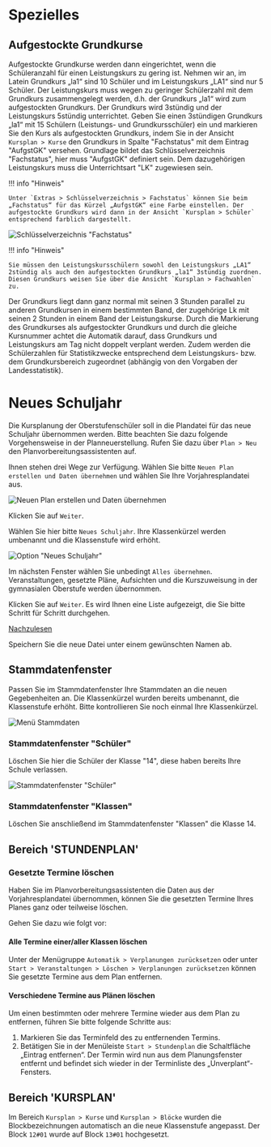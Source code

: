 
# Spezielles

## Aufgestockte Grundkurse

Aufgestockte Grundkurse werden dann eingerichtet, wenn die Schüleranzahl für einen Leistungskurs zu gering ist. Nehmen wir an, im Latein Grundkurs „la1“ sind 10 Schüler und im Leistungskurs „LA1“ sind nur 5 Schüler. Der Leistungskurs muss wegen zu geringer Schülerzahl mit dem Grundkurs zusammengelegt werden, d.h. der Grundkurs „la1“ wird zum aufgestockten Grundkurs. Der Grundkurs wird 3stündig und der Leistungskurs 5stündig unterrichtet. Geben Sie einen 3stündigen Grundkurs „la1“ mit 15 Schülern (Leistungs- und Grundkursschüler) ein und markieren Sie den Kurs als aufgestockten Grundkurs, indem Sie in der Ansicht `Kursplan > Kurse` den Grundkurs in Spalte "Fachstatus" mit dem Eintrag "AufgstGK" versehen. Grundlage bildet das Schlüsselverzeichnis "Fachstatus", hier muss "AufgstGK" definiert sein. Dem dazugehörigen Leistungskurs muss die Unterrichtsart "LK" zugewiesen sein.

!!! info "Hinweis"

    Unter `Extras > Schlüsselverzeichnis > Fachstatus` können Sie beim „Fachstatus“ für das Kürzel „AufgstGK“ eine Farbe einstellen. Der aufgestockte Grundkurs wird dann in der Ansicht `Kursplan > Schüler` entsprechend farblich dargestellt.

![Schlüsselverzeichnis "Fachstatus"](/assets/images/KP/KP_Fachstatus.png)

!!! info "Hinweis"

    Sie müssen den Leistungskursschülern sowohl den Leistungskurs „LA1“ 2stündig als auch den aufgestockten Grundkurs „la1“ 3stündig zuordnen. Diesen Grundkurs weisen Sie über die Ansicht `Kursplan > Fachwahlen` zu.

Der Grundkurs liegt dann ganz normal mit seinen 3 Stunden parallel zu anderen Grundkursen in einem bestimmten Band, der zugehörige Lk mit seinen 2 Stunden in einem Band der Leistungskurse.
Durch die Markierung des Grundkurses als aufgestockter Grundkurs und durch die gleiche Kursnummer achtet die Automatik darauf, dass Grundkurs und Leistungskurs am Tag nicht doppelt verplant werden. Zudem werden die Schülerzahlen für Statistikzwecke entsprechend dem Leistungskurs- bzw. dem Grundkursbereich zugeordnet (abhängig von den Vorgaben der Landesstatistik).

# Neues Schuljahr

Die Kursplanung der Oberstufenschüler soll in die Plandatei für das neue Schuljahr übernommen werden. Bitte beachten Sie dazu folgende Vorgehensweise in der Planneuerstellung. 
Rufen Sie dazu über `Plan > Neu` den Planvorbereitungsassistenten auf.

Ihnen stehen drei Wege zur Verfügung. Wählen Sie bitte ``Neuen Plan erstellen und Daten übernehmen`` und wählen Sie Ihre Vorjahresplandatei aus.

![Neuen Plan erstellen und Daten übernehmen](/assets/images/KP.neuesSJ.png)

Klicken Sie auf `Weiter`.

Wählen Sie hier bitte ``Neues Schuljahr``. Ihre Klassenkürzel werden umbenannt und die Klassenstufe wird erhöht.

![Option "Neues Schuljahr"](/assets/images/KP.neuesSJ02.png)

Im nächsten Fenster wählen Sie unbedingt ``Alles übernehmen``. Veranstaltungen, gesetzte Pläne, Aufsichten und die Kurszuweisung in der gymnasialen Oberstufe werden übernommen.

Klicken Sie auf `Weiter`. Es wird Ihnen eine Liste aufgezeigt, die Sie bitte Schritt für Schritt durchgehen.

[Nachzulesen](https://doc.davinci6-kb.stueber.de/sonstiges/schuljahreswechsel)

Speichern Sie die neue Datei unter einem gewünschten Namen ab.

## Stammdatenfenster

Passen Sie im Stammdatenfenster Ihre Stammdaten an die neuen Gegebenheiten an. Die Klassenkürzel wurden bereits umbenannt, die Klassenstufe erhöht. Bitte kontrollieren Sie noch einmal Ihre Klassenkürzel.

![Menü Stammdaten](/assets/images/KP.neuesSJ01.png)

### Stammdatenfenster "Schüler"

Löschen Sie hier die Schüler der Klasse "14", diese haben bereits Ihre Schule verlassen.

![Stammdatenfenster "Schüler"](/assets/images/KP.neuesSJ03.png)

### Stammdatenfenster "Klassen"

Löschen Sie anschließend im Stammdatenfenster "Klassen" die Klasse 14.

## Bereich 'STUNDENPLAN'

### Gesetzte Termine löschen

Haben Sie im Planvorbereitungsassistenten die Daten aus der Vorjahresplandatei übernommen, können Sie die gesetzten Termine Ihres Planes ganz oder teilweise löschen.

Gehen Sie dazu wie folgt vor:

#### Alle Termine einer/aller Klassen löschen

Unter der Menügruppe `Automatik > Verplanungen zurücksetzen` oder unter `Start > Veranstaltungen > Löschen > Verplanungen zurücksetzen` können Sie gesetzte Termine aus dem Plan entfernen.

#### Verschiedene Termine aus Plänen löschen

Um einen bestimmten oder mehrere Termine wieder aus dem Plan zu entfernen, führen Sie bitte folgende Schritte aus:

1. Markieren Sie das Terminfeld des zu entfernenden Termins. 
2. Betätigen Sie in der Menüleiste `Start > Stundenplan`  die Schaltfläche „Eintrag entfernen“.
Der Termin wird nun aus dem Planungsfenster entfernt und befindet sich wieder in der Terminliste des „Unverplant“-Fensters.

## Bereich 'KURSPLAN'

Im Bereich  `Kursplan > Kurse` und `Kursplan > Blöcke` wurden die Blockbezeichnungen automatisch an die neue Klassenstufe angepasst. Der Block ``12#01`` wurde auf Block ``13#01`` hochgesetzt.
